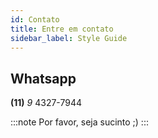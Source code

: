 ```yaml
---
id: Contato
title: Entre em contato
sidebar_label: Style Guide
---
```


## Whatsapp

**(11)** _9_ 4327-7944

:::note
Por favor, seja sucinto ;)
:::
